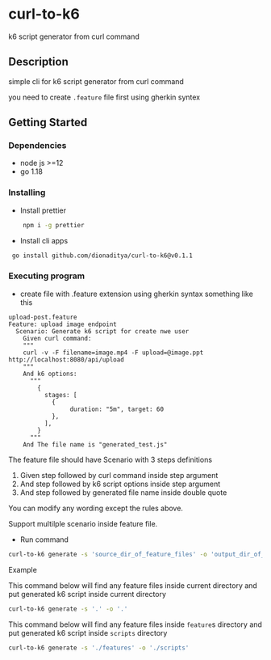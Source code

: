 # curl-to-k6

k6 script generator from curl command 

## Description

simple cli for k6 script generator from curl command

you need to create `.feature` file first using gherkin syntex

## Getting Started

### Dependencies


* node js >=12
* go 1.18


### Installing

* Install prettier
```bash
    npm i -g prettier
```

* Install cli apps

```bash
 go install github.com/dionaditya/curl-to-k6@v0.1.1
```

### Executing program

* create file with .feature extension using gherkin syntax something like this

```
upload-post.feature
Feature: upload image endpoint
  Scenario: Generate k6 script for create nwe user
    Given curl command:
    """
    curl -v -F filename=image.mp4 -F upload=@image.ppt http://localhost:8080/api/upload
    """
    And k6 options:
      """
        {
          stages: [
            {
                 duration: "5m", target: 60
            },
          ],
        }
      """
    And The file name is "generated_test.js"
```

The feature file should have Scenario with 3 steps definitions

1. Given step followed by curl command inside step argument
1. And step followed by k6 script options inside step argument
1. And step followed by generated file name inside double quote

You can modify any wording except the rules above.

Support multilple scenario inside feature file. 

* Run command 

```bash
curl-to-k6 generate -s 'source_dir_of_feature_files' -o 'output_dir_of_generated_k6_script'
```

Example

This command below will find any feature files inside current directory and put generated k6 script inside current directory
```bash
curl-to-k6 generate -s '.' -o '.'
```

This command below will find any feature files inside `feature`s directory and put generated k6 script inside `scripts` directory

```bash
curl-to-k6 generate -s './features' -o './scripts'
```
